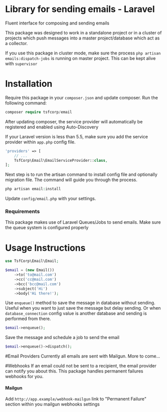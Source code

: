 # Library for sending emails - Laravel
 
Fluent interface for composing and sending emails

This package was designed to work in a standalone project or in a cluster of projects which push messages into a master project/database which act as a collector.

If you use this package in cluster mode, make sure the process `php artisan emails:dispatch-jobs` is running on master project. This can be kept alive with `supervisor`

# Installation

Require this package in your `composer.json` and update composer. Run the following command:
```php
composer require tsfcorp/email
```

After updating composer, the service provider will automatically be registered and enabled using Auto-Discovery

If your Laravel version is less than 5.5, make sure you add the service provider within `app.php` config file.

```php
'providers' => [
    // ...
    TsfCorp\Email\EmailServiceProvider::class,
];
```

Next step is to run the artisan command to install config file and optionally migration file. The command will guide you through the process.

```php
php artisan email:install
```

Update `config/email.php` with your settings.
### Requirements
This package makes use of Laravel Queues/Jobs to send emails. Make sure the queue system is configured properly

# Usage Instructions

```php
use TsfCorp\Email\Email;

$email = (new Email())
    ->to('to@mail.com')
    ->cc('cc@mail.com')
    ->bcc('bcc@mail.com')
    ->subject('Hi')
    ->body('Hi there!');
``` 
Use `enqueue()` method to save the message in database without sending. Useful when you want to just save the message but delay sending. Or when `database_connection` config value is another database and sending is performed from there.

```php
$email->enqueue();
```

Save the message and schedule a job to send the email
```php
$email->enqueue()->dispatch();
```

#Email Providers
Currently all emails are sent with Mailgun. More to come...

#Webhooks
If an email could not be sent to a recipient, the email provider can notify you about this. This package handles permanent failures webhooks for you. 

#### Mailgun
Add `http://app.example/webhook-mailgun` link to "Permanent Failure" section within you mailgun webhooks settings